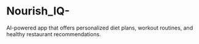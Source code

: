# Nourish_IQ-
AI-powered app that offers personalized diet plans, workout routines, and healthy restaurant recommendations.
